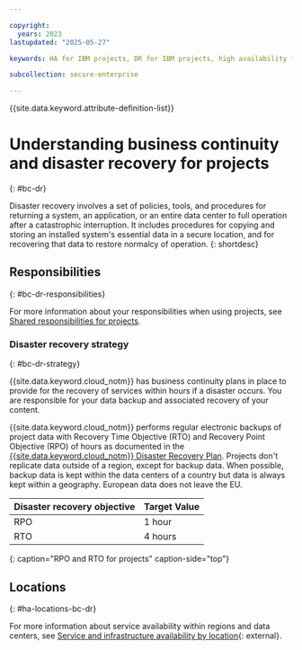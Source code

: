 ```yaml
---

copyright:
  years: 2023
lastupdated: "2025-05-27"

keywords: HA for IBM projects, DR for IBM projects, high availability for IBM projects, disaster recovery for IBM projects, failover for IBM projects, BC for IBM projects, DR for IBM projects, business continuity for IBM projects, disaster recovery for IBM projects

subcollection: secure-enterprise

---
```


{{site.data.keyword.attribute-definition-list}}

# Understanding business continuity and disaster recovery for projects
{: #bc-dr}

Disaster recovery involves a set of policies, tools, and procedures for returning a system, an application, or an entire data center to full operation after a catastrophic interruption. It includes procedures for copying and storing an installed system's essential data in a secure location, and for recovering that data to restore normalcy of operation.
{: shortdesc}

## Responsibilities
{: #bc-dr-responsibilities}

For more information about your responsibilities when using projects, see [Shared responsibilities for projects](/docs/secure-enterprise?topic=secure-enterprise-responsibilities-projects).

### Disaster recovery strategy
{: #bc-dr-strategy}

{{site.data.keyword.cloud_notm}} has business continuity plans in place to provide for the recovery of services within hours if a disaster occurs. You are responsible for your data backup and associated recovery of your content.

{{site.data.keyword.cloud_notm}} performs regular electronic backups of project data with Recovery Time Objective (RTO) and Recovery Point Objective (RPO) of hours as documented in the [{{site.data.keyword.cloud_notm}} Disaster Recovery Plan](/docs/resiliency?topic=resiliency-ha-redundancy#disaster-recovery). Projects don't replicate data outside of a region, except for backup data. When possible, backup data is kept within the data centers of a country but data is always kept within a geography. European data does not leave the EU.

| Disaster recovery objective | Target Value   |
|---|---|
|  RPO | 1 hour  |
|  RTO | 4 hours   |
{: caption="RPO and RTO for projects" caption-side="top"}

## Locations
{: #ha-locations-bc-dr}

For more information about service availability within regions and data centers, see [Service and infrastructure availability by location](/docs/overview?topic=overview-services_region){: external}.
